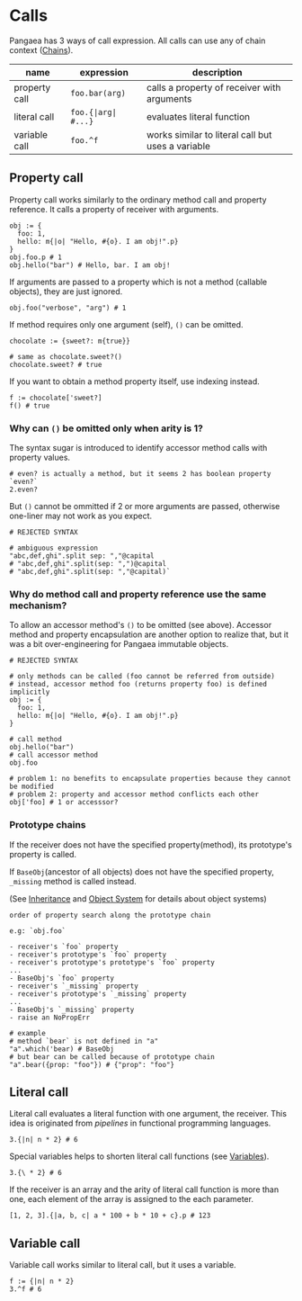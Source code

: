 # Calls

Pangaea has 3 ways of call expression. All calls can use any of chain context ([Chains](./chains.md)).

|name|expression|description|
|-|-|-|
|property call|`foo.bar(arg)`|calls a property of receiver with arguments|
|literal call|<code>foo.{&#124;arg&#124; #...}</code>|evaluates literal function|
|variable call|`foo.^f`|works similar to literal call but uses a variable|

## Property call

Property call works similarly to the ordinary method call and property reference.
It calls a property of receiver with arguments.

```pangaea
obj := {
  foo: 1,
  hello: m{|o| "Hello, #{o}. I am obj!".p}
}
obj.foo.p # 1
obj.hello("bar") # Hello, bar. I am obj!
```

If arguments are passed to a property which is not a method (callable objects), they are just ignored.

```pangaea
obj.foo("verbose", "arg") # 1
```

If method requires only one argument (self), `()` can be omitted.

```pangaea
chocolate := {sweet?: m{true}}

# same as chocolate.sweet?()
chocolate.sweet? # true
```

If you want to obtain a method property itself, use indexing instead.

```pangaea
f := chocolate['sweet?]
f() # true
```

### Why can `()` be omitted only when arity is 1?

The syntax sugar is introduced to identify accessor method calls with property values.

```pangaea
# even? is actually a method, but it seems 2 has boolean property `even?`
2.even?
```

But `()` cannot be ommitted if 2 or more arguments are passed, otherwise one-liner may not work as you expect.

```pangaea
# REJECTED SYNTAX

# ambiguous expression
"abc,def,ghi".split sep: ","@capital
# "abc,def,ghi".split(sep: ",")@capital
# "abc,def,ghi".split(sep: ","@capital)`
```

### Why do method call and property reference use the same mechanism?

To allow an accessor method's `()` to be omitted (see above).
Accessor method and property encapsulation are another option to realize that, but it was a bit over-engineering for Pangaea immutable objects.

```pangaea
# REJECTED SYNTAX

# only methods can be called (foo cannot be referred from outside)
# instead, accessor method foo (returns property foo) is defined implicitly
obj := {
  foo: 1,
  hello: m{|o| "Hello, #{o}. I am obj!".p}
}

# call method
obj.hello("bar")
# call accessor method
obj.foo

# problem 1: no benefits to encapsulate properties because they cannot be modified
# problem 2: property and accessor method conflicts each other
obj['foo] # 1 or accesssor?
```

### Prototype chains

If the receiver does not have the specified property(method), its prototype's property is called.

If `BaseObj`(ancestor of all objects) does not have the specified property, `_missing` method is called instead.

(See [Inheritance](./inheritance.md) and [Object System](./object_system.md) for details about object systems)

```
order of property search along the prototype chain

e.g: `obj.foo`

- receiver's `foo` property
- receiver's prototype's `foo` property
- receiver's prototype's prototype's `foo` property
...
- BaseObj's `foo` property
- receiver's `_missing` property
- receiver's prototype's `_missing` property
...
- BaseObj's `_missing` property
- raise an NoPropErr
```

```pangaea
# example
# method `bear` is not defined in "a"
"a".which('bear) # BaseObj
# but bear can be called because of prototype chain
"a".bear({prop: "foo"}) # {"prop": "foo"}
```

## Literal call

Literal call evaluates a literal function with one argument, the receiver.
This idea is originated from *pipelines* in functional programming languages.

```pangaea
3.{|n| n * 2} # 6
```

Special variables helps to shorten literal call functions (see [Variables](./variables.md)).

```pangaea
3.{\ * 2} # 6
```

If the receiver is an array and the arity of literal call function is more than one,
each element of the array is assigned to the each parameter.

```pangaea
[1, 2, 3].{|a, b, c| a * 100 + b * 10 + c}.p # 123
```

## Variable call

Variable call works similar to literal call, but it uses a variable.

```pangaea
f := {|n| n * 2}
3.^f # 6
```

